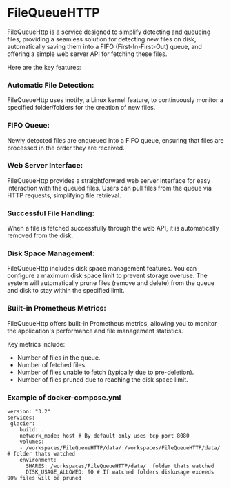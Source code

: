# FileQueueHTTP

FileQueueHttp is a service designed to simplify detecting and queueing files, providing a seamless solution for detecting new files on disk, automatically saving them into a FIFO (First-In-First-Out) queue, and offering a simple web server API for fetching these files. 

Here are the key features:

### Automatic File Detection:
FileQueueHttp uses inotify, a Linux kernel feature, to continuously monitor a specified folder/folders for the creation of new files.

### FIFO Queue:
Newly detected files are enqueued into a FIFO queue, ensuring that files are processed in the order they are received.

### Web Server Interface:
FileQueueHttp provides a straightforward web server interface for easy interaction with the queued files.
Users can pull files from the queue via HTTP requests, simplifying file retrieval.

### Successful File Handling:
When a file is fetched successfully through the web API, it is automatically removed  from the disk.

### Disk Space Management:
FileQueueHttp includes disk space management features.
You can configure a maximum disk space limit to prevent storage overuse.
The system will automatically prune files (remove and delete) from the queue and disk to stay within the specified limit.

### Built-in Prometheus Metrics:
FileQueueHttp offers built-in Prometheus metrics, allowing you to monitor the application's performance and file management statistics.

Key metrics include:
* Number of files in the queue.
* Number of fetched files.
* Number of files unable to fetch (typically due to pre-deletion).
* Number of files pruned due to reaching the disk space limit.

### Example of docker-compose.yml
```
version: "3.2"
services:
 glacier:
    build: .
    network_mode: host # By default only uses tcp port 8080
    volumes:
    - /workspaces/FileQueueHTTP/data/:/workspaces/FileQueueHTTP/data/  # folder thats watched
    environment:
      SHARES: /workspaces/FileQueueHTTP/data/  folder thats watched
      DISK_USAGE_ALLOWED: 90 # If watched folders diskusage exceeds 90% files will be pruned

```

